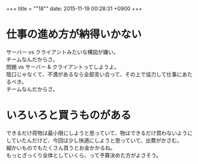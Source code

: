 +++
title = ""18""
date: 2015-11-19 00:28:31 +0900
+++

仕事の進め方が納得いかない
===
サーバー vs クライアントみたいな構図が嫌い。  
チームなんだからさ。  
問題 vs サーバー & クライアントってしようよ。  
陰口じゃなくて、不満があるなら全部言い合って、その上で協力して仕事にあたるべき。  
チームなんだからさ。

いろいろと買うものがある
===
できるだけ荷物は最小限にしようと思っていて、物はできるだけ買わないようにしていたんだけど、今回は少し快適にしようと思っていて、出費がかさむ。  
細かいものでもたくさん買うとお金かかるね。  
もっとざっくり全体としていくら、って予算決めた方がよさそう。
